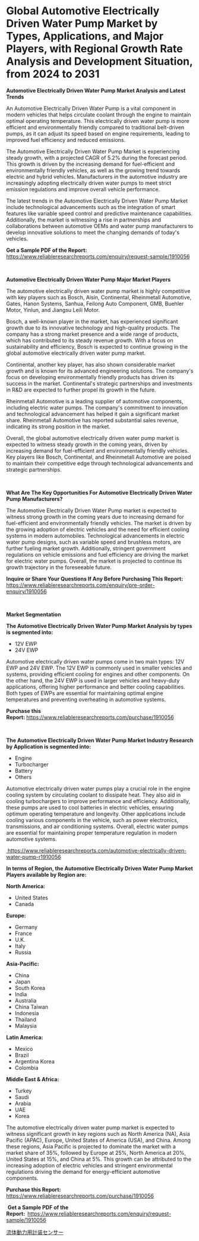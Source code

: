 <p><h1>Global Automotive Electrically Driven Water Pump Market by Types, Applications, and Major Players, with Regional Growth Rate Analysis and Development Situation, from 2024 to 2031</h1></p><p><strong>Automotive Electrically Driven Water Pump Market Analysis and Latest Trends</strong></p>
<p><p>An Automotive Electrically Driven Water Pump is a vital component in modern vehicles that helps circulate coolant through the engine to maintain optimal operating temperature. This electrically driven water pump is more efficient and environmentally friendly compared to traditional belt-driven pumps, as it can adjust its speed based on engine requirements, leading to improved fuel efficiency and reduced emissions.</p><p>The Automotive Electrically Driven Water Pump Market is experiencing steady growth, with a projected CAGR of 5.2% during the forecast period. This growth is driven by the increasing demand for fuel-efficient and environmentally friendly vehicles, as well as the growing trend towards electric and hybrid vehicles. Manufacturers in the automotive industry are increasingly adopting electrically driven water pumps to meet strict emission regulations and improve overall vehicle performance.</p><p>The latest trends in the Automotive Electrically Driven Water Pump Market include technological advancements such as the integration of smart features like variable speed control and predictive maintenance capabilities. Additionally, the market is witnessing a rise in partnerships and collaborations between automotive OEMs and water pump manufacturers to develop innovative solutions to meet the changing demands of today's vehicles.</p></p>
<p><strong>Get a Sample PDF of the Report:&nbsp;</strong> <a href="https://www.reliableresearchreports.com/enquiry/request-sample/1910056">https://www.reliableresearchreports.com/enquiry/request-sample/1910056</a></p>
<p>&nbsp;</p>
<p><strong>Automotive Electrically Driven Water Pump Major Market Players</strong></p>
<p><p>The automotive electrically driven water pump market is highly competitive with key players such as Bosch, Aisin, Continental, Rheinmetall Automotive, Gates, Hanon Systems, Sanhua, Feilong Auto Component, GMB, Buehler Motor, Yinlun, and Jiangsu Leili Motor.</p><p>Bosch, a well-known player in the market, has experienced significant growth due to its innovative technology and high-quality products. The company has a strong market presence and a wide range of products, which has contributed to its steady revenue growth. With a focus on sustainability and efficiency, Bosch is expected to continue growing in the global automotive electrically driven water pump market.</p><p>Continental, another key player, has also shown considerable market growth and is known for its advanced engineering solutions. The company's focus on developing environmentally friendly products has driven its success in the market. Continental's strategic partnerships and investments in R&D are expected to further propel its growth in the future.</p><p>Rheinmetall Automotive is a leading supplier of automotive components, including electric water pumps. The company's commitment to innovation and technological advancement has helped it gain a significant market share. Rheinmetall Automotive has reported substantial sales revenue, indicating its strong position in the market.</p><p>Overall, the global automotive electrically driven water pump market is expected to witness steady growth in the coming years, driven by increasing demand for fuel-efficient and environmentally friendly vehicles. Key players like Bosch, Continental, and Rheinmetall Automotive are poised to maintain their competitive edge through technological advancements and strategic partnerships.</p></p>
<p>&nbsp;</p>
<p><strong>What Are The Key Opportunities For Automotive Electrically Driven Water Pump Manufacturers?</strong></p>
<p><p>The Automotive Electrically Driven Water Pump market is expected to witness strong growth in the coming years due to increasing demand for fuel-efficient and environmentally friendly vehicles. The market is driven by the growing adoption of electric vehicles and the need for efficient cooling systems in modern automobiles. Technological advancements in electric water pump designs, such as variable speed and brushless motors, are further fueling market growth. Additionally, stringent government regulations on vehicle emissions and fuel efficiency are driving the market for electric water pumps. Overall, the market is projected to continue its growth trajectory in the foreseeable future.</p></p>
<p><strong>Inquire or Share Your Questions If Any Before Purchasing This Report:</strong> <a href="https://www.reliableresearchreports.com/enquiry/pre-order-enquiry/1910056">https://www.reliableresearchreports.com/enquiry/pre-order-enquiry/1910056</a></p>
<p>&nbsp;</p>
<p><strong>Market Segmentation</strong></p>
<p><strong>The Automotive Electrically Driven Water Pump Market Analysis by types is segmented into:</strong></p>
<p><ul><li>12V EWP</li><li>24V EWP</li></ul></p>
<p><p>Automotive electrically driven water pumps come in two main types: 12V EWP and 24V EWP. The 12V EWP is commonly used in smaller vehicles and systems, providing efficient cooling for engines and other components. On the other hand, the 24V EWP is used in larger vehicles and heavy-duty applications, offering higher performance and better cooling capabilities. Both types of EWPs are essential for maintaining optimal engine temperatures and preventing overheating in automotive systems.</p></p>
<p><strong>Purchase this Report:&nbsp;</strong><a href="https://www.reliableresearchreports.com/purchase/1910056">https://www.reliableresearchreports.com/purchase/1910056</a></p>
<p>&nbsp;</p>
<p><strong>The Automotive Electrically Driven Water Pump Market Industry Research by Application is segmented into:</strong></p>
<p><ul><li>Engine</li><li>Turbocharger</li><li>Battery</li><li>Others</li></ul></p>
<p><p>Automotive electrically driven water pumps play a crucial role in the engine cooling system by circulating coolant to dissipate heat. They also aid in cooling turbochargers to improve performance and efficiency. Additionally, these pumps are used to cool batteries in electric vehicles, ensuring optimum operating temperature and longevity. Other applications include cooling various components in the vehicle, such as power electronics, transmissions, and air conditioning systems. Overall, electric water pumps are essential for maintaining proper temperature regulation in modern automotive systems.</p></p>
<p><a href="https://www.reliableresearchreports.com/automotive-electrically-driven-water-pump-r1910056">&nbsp;https://www.reliableresearchreports.com/automotive-electrically-driven-water-pump-r1910056</a></p>
<p><strong>In terms of Region, the Automotive Electrically Driven Water Pump Market Players available by Region are:</strong></p>
<p>
    <p> <strong> North America: </strong>
        <ul>
            <li>United States</li>
            <li>Canada</li>
        </ul>
        </p> 
    <p> <strong> Europe: </strong>
        <ul>
            <li>Germany</li>
            <li>France</li>
            <li>U.K.</li>
            <li>Italy</li>
            <li>Russia</li>
        </ul>
        </p> 
    <p> <strong> Asia-Pacific: </strong>
        <ul>
            <li>China</li>
            <li>Japan</li>
            <li>South Korea</li>
            <li>India</li>
            <li>Australia</li>
            <li>China Taiwan</li>
            <li>Indonesia</li>
            <li>Thailand</li>
            <li>Malaysia</li>
        </ul>
        </p> 
    <p> <strong> Latin America: </strong>
        <ul>
            <li>Mexico</li>
            <li>Brazil</li>
            <li>Argentina Korea</li>
            <li>Colombia</li>
        </ul>
        </p> 
    <p> <strong> Middle East & Africa: </strong>
        <ul>
            <li>Turkey</li>
            <li>Saudi</li>
            <li>Arabia</li>
            <li>UAE</li>
            <li>Korea</li>
        </ul>
    </p>
    </p>
<p><p>The automotive electrically driven water pump market is expected to witness significant growth in key regions such as North America (NA), Asia Pacific (APAC), Europe, United States of America (USA), and China. Among these regions, Asia Pacific is projected to dominate the market with a market share of 35%, followed by Europe at 25%, North America at 20%, United States at 15%, and China at 5%. This growth can be attributed to the increasing adoption of electric vehicles and stringent environmental regulations driving the demand for energy-efficient automotive components.</p></p>
<p><strong>Purchase this Report: </strong><a href="https://www.reliableresearchreports.com/purchase/1910056">https://www.reliableresearchreports.com/purchase/1910056</a></p>
<p>&nbsp;<strong>Get a Sample PDF of the Report:&nbsp;&nbsp;</strong><a href="https://www.reliableresearchreports.com/enquiry/request-sample/1910056">https://www.reliableresearchreports.com/enquiry/request-sample/1910056</a></p>
<p><strong></strong></p>
<p><p><a href="https://github.com/KaliMetz2023/Market-Research-Report-List-1/blob/main/5634539145746.md">流体動力用計装センサー</a></p></p>